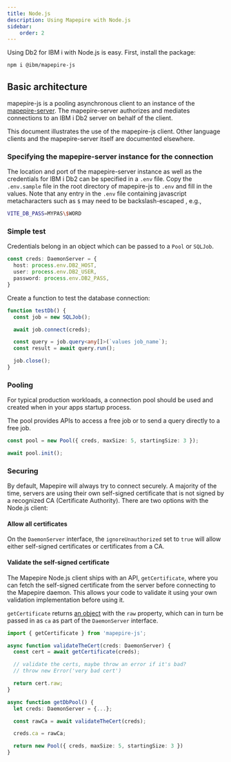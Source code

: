 ```yaml
---
title: Node.js
description: Using Mapepire with Node.js
sidebar:
    order: 2
---
```


Using Db2 for IBM i with Node.js is easy. First, install the package:

```sh
npm i @ibm/mapepire-js
```

## Basic architecture

mapepire-js is a pooling asynchronous client to an instance of the [mapepire-server](https://github.com/Mapepire-IBMi/mapepire-server). The mapepire-server authorizes and mediates connections to an IBM i Db2 server on behalf of the client.

This document illustrates the use of the mapepire-js client. Other language clients and the mapepire-server itself are documented elsewhere.

### Specifying the mapepire-server instance for the connection

The location and port of the mapepire-server instance as well as the credentials for IBM i Db2 can be specified in a `.env` file. Copy the `.env.sample` file in the root directory of mapepire-js to `.env` and fill in the values. Note that any entry in the `.env` file containing javascript metacharacters such as `$` may need to be backslash-escaped , e.g.,

```sh
VITE_DB_PASS=MYPAS\$WORD
```

### Simple test

Credentials belong in an object which can be passed to a `Pool` or `SQLJob`.

```ts
const creds: DaemonServer = {
  host: process.env.DB2_HOST,
  user: process.env.DB2_USER,
  password: process.env.DB2_PASS,
}
```

Create a function to test the database connection:

```ts
function testDb() {
  const job = new SQLJob();

  await job.connect(creds);

  const query = job.query<any[]>(`values job_name`);
  const result = await query.run();

  job.close();
}
```

### Pooling

For typical production workloads, a connection pool should be used and created when in your apps startup process.

The pool provides APIs to access a free job or to send a query directly to a free job.

```ts
const pool = new Pool({ creds, maxSize: 5, startingSize: 3 });

await pool.init();
```

### Securing

By default, Mapepire will always try to connect securely. A majority of the time, servers are using their own self-signed certificate that is not signed by a recognized CA (Certificate Authority). There are two options with the Node.js client:

#### Allow all certificates

On the `DaemonServer` interface, the `ignoreUnauthorized` set to `true` will allow either self-signed certificates or certificates from a CA.

#### Validate the self-signed certificate

The Mapepire Node.js client ships with an API, `getCertificate`, where you can fetch the self-signed certificate from the server before connecting to the Mapepire daemon. This allows your code to validate it using your own validation implementation before using it.

`getCertificate` returns [an object](https://nodejs.org/api/tls.html#certificate-object) with the `raw` property, which can in turn be passed in as `ca` as part of the `DaemonServer` interface.

```ts
import { getCertificate } from 'mapepire-js';

async function validateTheCert(creds: DaemonServer) {
  const cert = await getCertificate(creds);

  // validate the certs, maybe throw an error if it's bad?
  // throw new Error('very bad cert')

  return cert.raw;
}

async function getDbPool() {
  let creds: DaemonServer = {...};

  const rawCa = await validateTheCert(creds);

  creds.ca = rawCa;

  return new Pool({ creds, maxSize: 5, startingSize: 3 })
}
```
